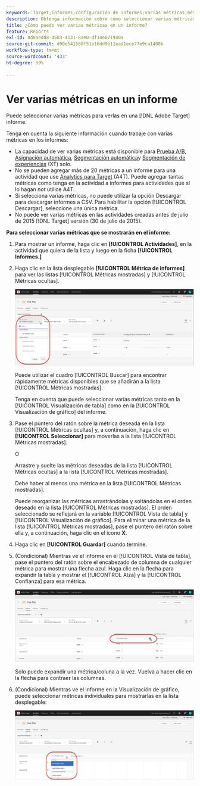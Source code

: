 ```yaml
---
keywords: Target;informes;configuración de informes;varias métricas;métricas mostradas;métricas ocultas
description: Obtenga información sobre cómo seleccionar varias métricas para verlas en un informe con Adobe Target.
title: ¿Cómo puedo ver varias métricas en un informe?
feature: Reports
exl-id: 8d8aedd8-4583-4131-8ae0-df14e071940a
source-git-commit: d90e541588f51e16dd9b11ead1ece77e9ca1408b
workflow-type: tm+mt
source-wordcount: '433'
ht-degree: 59%

---
```


# Ver varias métricas en un informe

Puede seleccionar varias métricas para verlas en una [!DNL Adobe Target] informe.

Tenga en cuenta la siguiente información cuando trabaje con varias métricas en los informes:

* La capacidad de ver varias métricas está disponible para [Prueba A/B](/help/main/c-activities/t-test-ab/test-ab.md), [Asignación automática](/help/main/c-activities/automated-traffic-allocation/automated-traffic-allocation.md), [Segmentación automática](/help/main/c-activities/auto-target/auto-target-to-optimize.md)y [Segmentación de experiencias](/help/main/c-activities/t-experience-target/experience-target.md) (XT) solo.
* No se pueden agregar más de 20 métricas a un informe para una actividad que use [Analytics para Target](/help/main/c-integrating-target-with-mac/a4t/a4t.md) (A4T). Puede agregar tantas métricas como tenga en la actividad a informes para actividades que sí lo hagan *not* utilice A4T.
* Si selecciona varias métricas, no puede utilizar la opción [](/help/main/c-reports/c-report-settings/downloading-data-in-csv-file.md)Descargar para descargar informes a CSV. Para habilitar la opción [!UICONTROL Descargar], seleccione una única métrica.
* No puede ver varias métricas en las actividades creadas antes de julio de 2015 [!DNL Target] versión (30 de julio de 2015).

**Para seleccionar varias métricas que se mostrarán en el informe:**

1. Para mostrar un informe, haga clic en **[!UICONTROL Actividades]**, en la actividad que quiera de la lista y luego en la ficha **[!UICONTROL Informes.]**
1. Haga clic en la lista desplegable **[!UICONTROL Métrica de informes]** para ver las listas [!UICONTROL Métricas mostradas] y [!UICONTROL Métricas ocultas].

   ![](assets/multiple_metrics.png)

   Puede utilizar el cuadro [!UICONTROL Buscar] para encontrar rápidamente métricas disponibles que se añadirán a la lista [!UICONTROL Métricas mostradas].

   Tenga en cuenta que puede seleccionar varias métricas tanto en la [!UICONTROL Visualización de tabla] como en la [!UICONTROL Visualización de gráfico] del informe.

1. Pase el puntero del ratón sobre la métrica deseada en la lista [!UICONTROL Métricas ocultas] y, a continuación, haga clic en **[!UICONTROL Seleccionar]** para moverlas a la lista [!UICONTROL Métricas mostradas].

   O

   Arrastre y suelte las métricas deseadas de la lista [!UICONTROL Métricas ocultas] a la lista [!UICONTROL Métricas mostradas].

   Debe haber al menos una métrica en la lista [!UICONTROL Métricas mostradas].

   Puede reorganizar las métricas arrastrándolas y soltándolas en el orden deseado en la lista [!UICONTROL Métricas mostradas]. El orden seleccionado se reflejará en la variable [!UICONTROL Vista de tabla] y [!UICONTROL Visualización de gráfico]. Para eliminar una métrica de la lista [!UICONTROL Métricas mostradas], pase el puntero del ratón sobre ella y, a continuación, haga clic en el icono **X**.

1. Haga clic en **[!UICONTROL Guardar]** cuando termine.
1. (Condicional) Mientras ve el informe en el [!UICONTROL Vista de tabla], pase el puntero del ratón sobre el encabezado de columna de cualquier métrica para mostrar una flecha azul. Haga clic en la flecha para expandir la tabla y mostrar el [!UICONTROL Alza] y la [!UICONTROL Confianza] para esa métrica.

   ![](assets/multiple_metrics_table.png)

   Solo puede expandir una métrica/coluna a la vez. Vuelva a hacer clic en la flecha para contraer las columnas.

1. (Condicional) Mientras ve el informe en la Visualización de gráfico, puede seleccionar métricas individuales para mostrarlas en la lista desplegable:

   ![](assets/multiple_metrics_graph.png)
